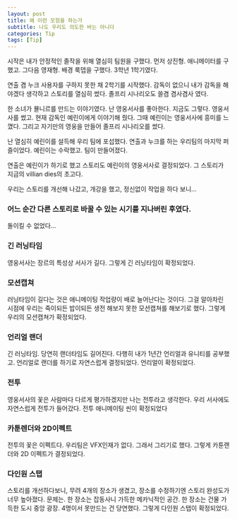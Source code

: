 ```yaml
---
layout: post
title: 왜 이런 모험을 하는가
subtitle: 나도 우리도 의도한 바는 아니다
categories: Tip
tags: [Tip]
---
```


시작은 내가 안정적인 졸작을 위해 열심히 팀원을 구했다. 먼저 상진형. 애니메이터를 구했고. 그다음 영재형. 배경 룩뎁을 구했다. 3학년 1학기였다.

연출 겸 누크 사용자를 구하지 못한 채 2학기를 시작했다. 감독이 없으니 내가 감독을 해야겠다 생각하고 스토리를 열심히 썼다. 졸프리 시나리오도 쓸겸 겸사겸사 였다.

한 소녀가 묠니르를 만드는 이야기였다. 난 영웅서사를 좋아한다. 지금도 그렇다. 영웅서사를 썼고. 현재 감독인 예린이에게 이야기해 줬다. 그때 예린이는 영웅서사에 흥미를 느꼈다. 그리고 자기만의 영웅을 만들어 졸프리 시나리오를 썼다.

난 열심히 예린이를 설득해 우리 팀에 포섭했다. 연출과 누크를 하는 우리팀의 마지막 퍼즐이었다. 예린이는 수락했고. 팀이 만들어졌다.

연출은 예린이가 하기로 했고 스토리도 예린이의 영웅서사로 결정되었다. 그 스토리가 지금의 villian dies의 초고다.

우리는 스토리를 개선해 나갔고, 개강을 했고, 정신없이 작업을 하다 보니...
### 어느 순간 다른 스토리로 바꿀 수 있는 시기를 지나버린 후였다.
돌이킬 수 없었다...

### 긴 러닝타임
영웅서사는 장르의 특성상 서사가 길다. 그렇게 긴 러닝타임이 확정되었다.

### 모션캡쳐
러닝타임이 길다는 것은 애니메이팅 작업량이 배로 늘어난다는 것이다. 그걸 알아차린 시점에 우리는 죽이되든 밥이되든 생전 해보지 못한 모션캡쳐를 해보기로 했다. 그렇게 우리의 모션캡쳐가 확정되었다.

### 언리얼 랜더
긴 러닝타임. 당연히 랜더타임도 길어진다. 다행히 내가 1년간 언리얼과 유니티를 공부했고. 언리얼로 랜더를 하기로 자연스럽게 결정되었다. 언리얼이 확정되었다.

### 전투
영웅서사의 꽃은 사람마다 다르게 평가하겠지만 나는 전투라고 생각한다. 우리 서사에도 자연스럽게 전투가 들어갔다. 전투 애니메이팅 씬이 확정되었다

### 카툰렌더와 2D이펙트
전투의 꽃은 이펙트다. 우리팀은 VFX인재가 없다. 그래서 그리기로 했다. 그렇게 카툰랜더와 2D 이펙트가 결정되었다.

### 다인원 스탭
스토리를 개선하다보니, 무려 4개의 장소가 생겼고, 장소를 수정하기엔 스토리 완성도가 너무 높아졌다. 문제는. 한 장소는 잡동사니 가득한 메카닉적인 공간. 한 장소는 건물 가득한 도시 중앙 광장. 4명이서 못만드는 건 당연했다. 그렇게 다인원 스탭이 확정되었다.





